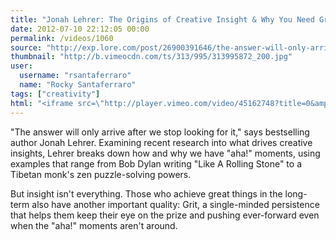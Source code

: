 ```yaml
---
title: "Jonah Lehrer: The Origins of Creative Insight & Why You Need Grit"
date: 2012-07-10 22:12:05 00:00
permalink: /videos/1060
source: "http://exp.lore.com/post/26900391646/the-answer-will-only-arrive-after-we-stop-looking"
thumbnail: "http://b.vimeocdn.com/ts/313/995/313995872_200.jpg"
user:
  username: "rsantaferraro"
  name: "Rocky Santaferraro"
tags: ["creativity"]
html: "<iframe src=\"http://player.vimeo.com/video/45162748?title=0&amp;byline=0&amp;portrait=0&amp;color=e91c6b\" width=\"400\" height=\"300\" frameborder=\"0\"></iframe>"
---
```


"The answer will only arrive after we stop looking for it," says bestselling author Jonah Lehrer. Examining recent research into what drives creative insights, Lehrer breaks down how and why we have "aha!" moments, using examples that range from Bob Dylan writing "Like A Rolling Stone" to a Tibetan monk's zen puzzle-solving powers. 

But insight isn't everything. Those who achieve great things in the long-term also have another important quality: Grit, a single-minded persistence that helps them keep their eye on the prize and pushing ever-forward even when the "aha!" moments aren't around.